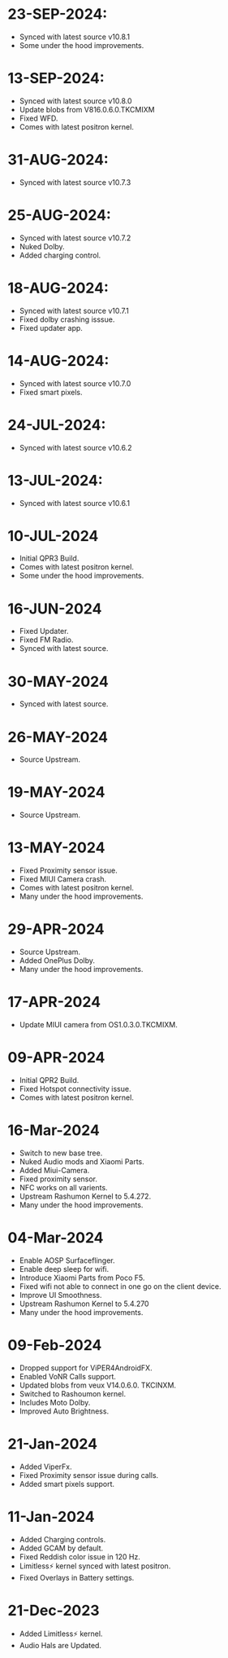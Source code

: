 # 23-SEP-2024:
- Synced with latest source v10.8.1
- Some under the hood improvements.

# 13-SEP-2024:
- Synced with latest source v10.8.0
- Update blobs from V816.0.6.0.TKCMIXM
- Fixed WFD.
- Comes with latest positron kernel.

# 31-AUG-2024:
- Synced with latest source v10.7.3

# 25-AUG-2024:
- Synced with latest source v10.7.2
- Nuked Dolby.
- Added charging control.

# 18-AUG-2024:
- Synced with latest source v10.7.1
- Fixed dolby crashing isssue.
- Fixed updater app.
  
# 14-AUG-2024:
- Synced with latest source v10.7.0
- Fixed smart pixels.

# 24-JUL-2024:
- Synced with latest source v10.6.2

# 13-JUL-2024:
- Synced with latest source v10.6.1

 # 10-JUL-2024
- Initial QPR3 Build.
- Comes with latest positron kernel.
- Some under the hood improvements.

# 16-JUN-2024
- Fixed Updater.
- Fixed FM Radio.
- Synced with latest source.

# 30-MAY-2024
- Synced with latest source.

# 26-MAY-2024
- Source Upstream.

# 19-MAY-2024
- Source Upstream.

# 13-MAY-2024
- Fixed Proximity sensor issue.
- Fixed MIUI Camera crash.
- Comes with latest positron kernel.
- Many under the hood improvements.

# 29-APR-2024
- Source Upstream.
- Added OnePlus Dolby.
- Many under the hood improvements.
 
# 17-APR-2024
- Update MIUI camera from OS1.0.3.0.TKCMIXM.

# 09-APR-2024
- Initial QPR2 Build.
- Fixed Hotspot connectivity issue.
- Comes with latest positron kernel.

# 16-Mar-2024
- Switch to new base tree.
- Nuked Audio mods and Xiaomi Parts.
- Added Miui-Camera.
- Fixed proximity sensor.
- NFC works on all varients.
- Upstream Rashumon Kernel to 5.4.272.
- Many under the hood improvements.

# 04-Mar-2024

- Enable AOSP Surfaceflinger.
- Enable deep sleep for wifi.
- Introduce Xiaomi Parts from Poco F5.
- Fixed wifi not able to connect in one go on the client device.
- Improve UI Smoothness.
- Upstream Rashumon Kernel to 5.4.270
- Many under the hood improvements.

# 09-Feb-2024

- Dropped support for ViPER4AndroidFX.
- Enabled VoNR Calls support.
- Updated blobs from veux V14.0.6.0. TKCINXM.
- Switched to Rashoumon kernel.
- Includes Moto Dolby.
- Improved Auto Brightness.

# 21-Jan-2024

- Added ViperFx.
- Fixed Proximity sensor issue during calls.
- Added smart pixels support.

# 11-Jan-2024

- Added Charging controls.
- Added GCAM by default.
- Fixed Reddish color issue in 120 Hz.
- Limitless⚡ kernel synced with latest positron.
- Fixed Overlays in Battery settings.

# 21-Dec-2023

- Added Limitless⚡ kernel.
- Audio Hals are Updated.
